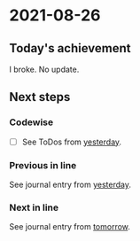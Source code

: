 # 2021-08-26

## Today's achievement

I broke. No update.

## Next steps

### Codewise

- [ ] See ToDos from [yesterday][yesterday].

### Previous in line

See journal entry from [yesterday][yesterday].

### Next in line

See journal entry from [tomorrow][tomorrow].

[tomorrow]: ./2021-08-27.md
[yesterday]: ./2021-08-25.md
